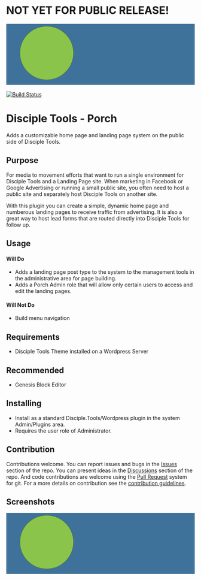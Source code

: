 # NOT YET FOR PUBLIC RELEASE!

![Plugin Banner](https://raw.githubusercontent.com/DiscipleTools/disciple-tools-porch/master/support/documentation/banner.png)

[![Build Status](https://travis-ci.com/DiscipleTools/disciple-tools-porch.svg?branch=master)](https://travis-ci.com/DiscipleTools/disciple-tools-porch)

# Disciple Tools - Porch

Adds a customizable home page and landing page system on the public side of Disciple Tools.

## Purpose

For media to movement efforts that want to run a single environment for Disciple Tools and a Landing Page site. When marketing
in Facebook or Google Advertising or running a small public site, you often need to host a public site and separately host
Disciple Tools on another site.

With this plugin you can create a simple, dynamic home page and numberous landing pages to receive traffic from advertising.
It is also a great way to host lead forms that are routed directly into Disciple Tools for follow up.

## Usage

#### Will Do

- Adds a landing page post type to the system to the management tools in the administrative area for page building.
- Adds a Porch Admin role that will allow only certain users to access and edit the landing pages.

#### Will Not Do

- Build menu navigation

## Requirements

- Disciple Tools Theme installed on a Wordpress Server

## Recommended

- Genesis Block Editor

## Installing

- Install as a standard Disciple.Tools/Wordpress plugin in the system Admin/Plugins area.
- Requires the user role of Administrator.

## Contribution

Contributions welcome. You can report issues and bugs in the
[Issues](https://github.com/DiscipleTools/disciple-tools-porch/issues) section of the repo. You can present ideas
in the [Discussions](https://github.com/DiscipleTools/disciple-tools-porch/discussions) section of the repo. And
code contributions are welcome using the [Pull Request](https://github.com/DiscipleTools/disciple-tools-porch/pulls)
system for git. For a more details on contribution see the
[contribution guidelines](https://github.com/DiscipleTools/disciple-tools-porch/blob/master/CONTRIBUTING.md).


## Screenshots

![screenshot](support/documentation/community/starter-banners/banner-blue-green.png)
